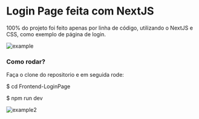 # Login Page feita com NextJS

100% do projeto foi feito apenas por linha de código, utilizando o NextJS e CSS, como exemplo de página de login.

![example](https://user-images.githubusercontent.com/28766048/141856428-4383be84-5fc5-4113-9548-13c39744582b.png)

### Como rodar?

Faça o clone do repositorio e em seguida rode:

$ cd Frontend-LoginPage

$ npm run dev

![example2](https://user-images.githubusercontent.com/28766048/141856535-39e33c0b-b602-4f4f-980f-5af3067cc23a.png)
